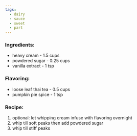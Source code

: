 ```yaml
---
tags:
  - dairy
  - sauce
  - sweet
  - part
---
```

### Ingredients:
- heavy cream - 1.5 cups
- powdered sugar - 0.25 cups
- vanilla extract - 1 tsp

### Flavoring:
- loose leaf thai tea - 0.5 cups
- pumpkin pie spice - 1 tsp

### Recipe:
1. optional: let whipping cream infuse with flavoring overnight
2. whip till soft peaks then add powdered sugar
3. whip till stiff peaks
